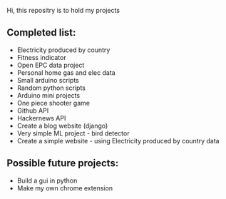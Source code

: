 Hi, this repositry is to hold my projects

Completed list:
---
- Electricity produced by country
- Fitness indicator
- Open EPC data project
- Personal home gas and elec data
- Small arduino scripts
- Random python scripts
- Arduino mini projects
- One piece shooter game
- Github API
- Hackernews API
- Create a blog website (django)
- Very simple ML project - bird detector
- Create a simple website - using Electricity produced by country data

Possible future projects:
---
- Build a gui in python
- Make my own chrome extension
